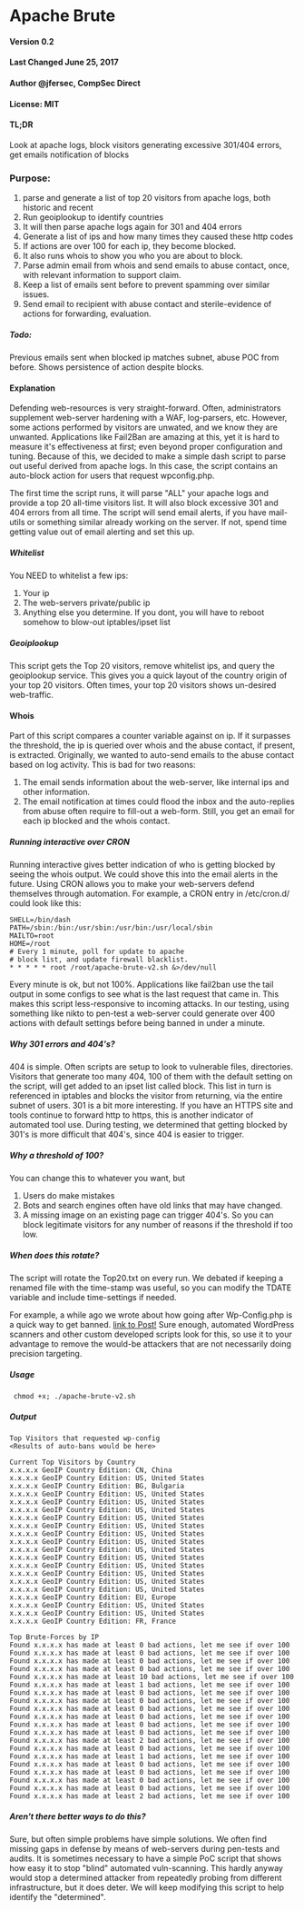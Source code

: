 # Apache Brute

#### Version 0.2
#### Last Changed June 25, 2017
#### Author @jfersec, CompSec Direct 
#### License: MIT
#### TL;DR

Look at apache logs, block visitors generating excessive 301/404 errors, get emails notification of blocks

### Purpose:
1. parse and generate a list of top 20 visitors from apache logs, both historic and recent
 2. Run geoiplookup to identify countries
 3. It will then parse apache logs again for 301 and 404 errors
 4. Generate a list of ips and how many times they caused these http codes
 5. If actions are over 100 for each ip, they become blocked.
 6. It also runs whois to show you who you are about to block.
 7. Parse admin email from whois and send emails to abuse contact, once, with relevant information to support claim.
 8. Keep a list of emails sent before to prevent spamming over similar issues.
 9. Send email to recipient with abuse contact and sterile-evidence of actions for forwarding, evaluation.

##### Todo: 
Previous emails sent when blocked ip matches subnet, abuse POC from before. Shows persistence of action despite blocks. 

#### Explanation
Defending web-resources is very straight-forward. Often, administrators supplement web-server hardening with a WAF, log-parsers, etc.
However, some actions performed by visitors are unwated, and we know they are unwanted. Applications like Fail2Ban are amazing at this, yet it is hard to measure it's effectiveness at first; even beyond proper configuration and tuning.
Because of this, we decided to make a simple dash script to parse out useful derived from apache logs. In this case, the script contains an auto-block action for users that request wpconfig.php.

The first time the script runs, it will parse "ALL" your apache logs and provide a top 20 all-time visitors list.
It will also block excessive 301 and 404 errors from all time. The script will send email alerts, if you have mail-utils or something similar already working on the server. If not, spend time getting value out of email alerting and set this up.

##### Whitelist
You NEED to whitelist a few ips:
1. Your ip
2. The web-servers private/public ip
3. Anything else you determine.
If you dont, you will have to reboot somehow to blow-out iptables/ipset list

##### Geoiplookup
This script gets the Top 20 visitors, remove whitelist ips, and query the geoiplookup service. This gives you a quick layout of the country origin of your top 20 visitors.
Often times, your top 20 visitors shows un-desired web-traffic.

#### Whois
Part of this script compares a counter variable against on ip. If it surpasses the threshold, the ip is queried over whois and the abuse contact, if present, is extracted.
Originally, we wanted to auto-send emails to the abuse contact based on log activity. This is bad for two reasons:
1. The email sends information about the web-server, like internal ips and other information.
2. The email notification at times could flood the inbox and the auto-replies from abuse often require to fill-out a web-form.
Still, you get an email for each ip blocked and the whois contact. 


##### Running interactive over CRON
Running interactive gives better indication of who is getting blocked by seeing the whois output. We could shove this into the email alerts in the future.
Using CRON allows you to make your web-servers defend themselves through automation.
For example, a CRON entry in /etc/cron.d/ could look like this:
```
SHELL=/bin/dash
PATH=/sbin:/bin:/usr/sbin:/usr/bin:/usr/local/sbin
MAILTO=root
HOME=/root
# Every 1 minute, poll for update to apache
# block list, and update firewall blacklist.
* * * * * root /root/apache-brute-v2.sh &>/dev/null
```

Every minute is ok, but not 100%. Applications like fail2ban use the tail output in some configs to see what is the last request that came in. This makes this script less-responsive to incoming attacks.
In our testing, using something like nikto to pen-test a web-server could generate over 400 actions with default settings before being banned in under a minute.

##### Why 301 errors and 404's?

404 is simple. Often scripts are setup to look to vulnerable files, directories. Visitors that generate too many 404, 100 of them with the default setting on the script, will get added to an ipset list called block. This list in turn is referenced in iptables and blocks the visitor from returning, via the entire subnet of users.
301 is a bit more interesting. If you have an HTTPS site and tools continue to forward http to https, this is another indicator of automated tool use. During testing, we determined that getting blocked by 301's is more difficult that 404's, since 404 is easier to trigger.

##### Why a threshold of 100?
You can change this to whatever you want, but 
1. Users do make mistakes
2. Bots and search engines often have old links that may have changed.
3. A missing image on an existing page can trigger 404's.
So you can block legitimate visitors for any number of reasons if the threshold if too low.

##### When does this rotate?
The script will rotate the Top20.txt on every run. We debated if keeping a renamed file with the time-stamp was useful, so you can modify the TDATE variable and include time-settings if needed.

For example, a while ago we wrote about how going after Wp-Config.php is a quick way to get banned.
[link to Post!]( https://compsecdirect.com/why-going-after-wp-config-is-a-quick-way-to-get-banned/)
Sure enough, automated WordPress scanners and other custom developed scripts look for this, so use it to your advantage to remove the would-be attackers that are not necessarily doing precision targeting.

##### Usage

``` chmod +x; ./apache-brute-v2.sh```

##### Output
```
Top Visitors that requested wp-config
<Results of auto-bans would be here>

Current Top Visitors by Country
x.x.x.x GeoIP Country Edition: CN, China
x.x.x.x GeoIP Country Edition: US, United States
x.x.x.x GeoIP Country Edition: BG, Bulgaria
x.x.x.x GeoIP Country Edition: US, United States
x.x.x.x GeoIP Country Edition: US, United States
x.x.x.x GeoIP Country Edition: US, United States
x.x.x.x GeoIP Country Edition: US, United States
x.x.x.x GeoIP Country Edition: US, United States
x.x.x.x GeoIP Country Edition: US, United States
x.x.x.x GeoIP Country Edition: US, United States
x.x.x.x GeoIP Country Edition: US, United States
x.x.x.x GeoIP Country Edition: US, United States
x.x.x.x GeoIP Country Edition: US, United States
x.x.x.x GeoIP Country Edition: US, United States
x.x.x.x GeoIP Country Edition: US, United States
x.x.x.x GeoIP Country Edition: US, United States
x.x.x.x GeoIP Country Edition: EU, Europe
x.x.x.x GeoIP Country Edition: US, United States
x.x.x.x GeoIP Country Edition: US, United States
x.x.x.x GeoIP Country Edition: FR, France

Top Brute-Forces by IP
Found x.x.x.x has made at least 0 bad actions, let me see if over 100
Found x.x.x.x has made at least 0 bad actions, let me see if over 100
Found x.x.x.x has made at least 0 bad actions, let me see if over 100
Found x.x.x.x has made at least 0 bad actions, let me see if over 100
Found x.x.x.x has made at least 10 bad actions, let me see if over 100
Found x.x.x.x has made at least 1 bad actions, let me see if over 100
Found x.x.x.x has made at least 0 bad actions, let me see if over 100
Found x.x.x.x has made at least 0 bad actions, let me see if over 100
Found x.x.x.x has made at least 0 bad actions, let me see if over 100
Found x.x.x.x has made at least 0 bad actions, let me see if over 100
Found x.x.x.x has made at least 0 bad actions, let me see if over 100
Found x.x.x.x has made at least 0 bad actions, let me see if over 100
Found x.x.x.x has made at least 2 bad actions, let me see if over 100
Found x.x.x.x has made at least 0 bad actions, let me see if over 100
Found x.x.x.x has made at least 1 bad actions, let me see if over 100
Found x.x.x.x has made at least 0 bad actions, let me see if over 100
Found x.x.x.x has made at least 0 bad actions, let me see if over 100
Found x.x.x.x has made at least 0 bad actions, let me see if over 100
Found x.x.x.x has made at least 0 bad actions, let me see if over 100
Found x.x.x.x has made at least 2 bad actions, let me see if over 100
```

##### Aren't there better ways to do this?
Sure, but often simple problems have simple solutions. We often find missing gaps in defense by means of web-servers during pen-tests and audits. It is sometimes necessary to have a simple PoC script that shows how easy it to stop "blind" automated vuln-scanning.
This hardly anyway would stop a determined attacker from repeatedly probing from different infrastructure, but it does deter.
We will keep modifying this script to help identify the "determined".


